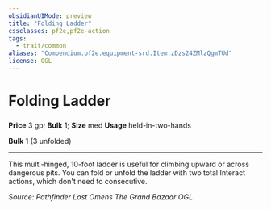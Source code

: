 ```yaml
---
obsidianUIMode: preview
title: "Folding Ladder"
cssclasses: pf2e,pf2e-action
tags:
  - trait/common
aliases: "Compendium.pf2e.equipment-srd.Item.zDzs24ZMlzQgmTUd"
license: OGL
---
```

# Folding Ladder

### 


**Price** 3 gp; 
**Bulk** 1; **Size** med
**Usage** held-in-two-hands

**Bulk** 1 (3 unfolded)

* * *

This multi-hinged, 10-foot ladder is useful for climbing upward or across dangerous pits. You can fold or unfold the ladder with two total Interact actions, which don't need to consecutive.

*Source: Pathfinder Lost Omens The Grand Bazaar*
*OGL*